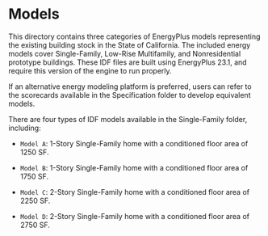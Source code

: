 # Models

This directory contains three categories of EnergyPlus models representing the existing building stock in the State of California. The included energy models cover Single-Family, Low-Rise Multifamily, and Nonresidential prototype buildings. These IDF files are built using EnergyPlus 23.1, and require this version of the engine to run properly.

If an alternative energy modeling platform is preferred, users can refer to the scorecards available in the Specification folder to develop equivalent models.

There are four types of IDF models available in the Single-Family folder, including:
  
  - `Model A`: 1-Story Single-Family home with a conditioned floor area of 1250 SF.
  
  - `Model B`: 1-Story Single-Family home with a conditioned floor area of 1750 SF.
  
  - `Model C`: 2-Story Single-Family home with a conditioned floor area of 2250 SF.
  
  - `Model D`: 2-Story Single-Family home with a conditioned floor area of 2750 SF.
